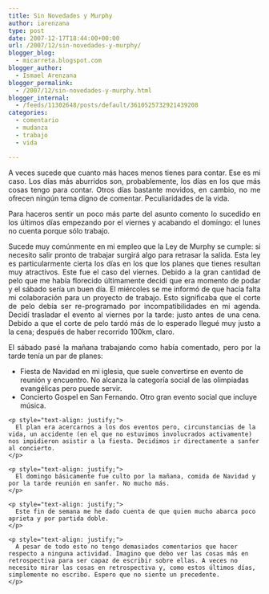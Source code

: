 ```yaml
---
title: Sin Novedades y Murphy
author: iarenzana
type: post
date: 2007-12-17T18:44:00+00:00
url: /2007/12/sin-novedades-y-murphy/
blogger_blog:
  - micarreta.blogspot.com
blogger_author:
  - Ismael Arenzana
blogger_permalink:
  - /2007/12/sin-novedades-y-murphy.html
blogger_internal:
  - /feeds/11302648/posts/default/3610525732921439208
categories:
  - comentario
  - mudanza
  - trabajo
  - vida

---
```

<p style="text-align: justify;">
  A veces sucede que cuanto más haces menos tienes para contar. Ese es mi caso. Los días más aburridos son, probablemente, los días en los que más cosas tengo para contar. Otros días bastante movidos, en cambio, no me ofrecen ningún tema digno de comentar. Peculiaridades de la vida.
</p>

<p style="text-align: justify;">
  Para haceros sentir un poco más parte del asunto comento lo sucedido en los últimos días empezando por el viernes y acabando el domingo: el lunes no cuenta porque sólo trabajo.
</p>

<p style="text-align: justify;">
  Sucede muy comúnmente en mi empleo que la Ley de Murphy se cumple: si necesito salir pronto de trabajar surgirá algo para retrasar la salida. Esta ley es particularmente cierta los días en los que los planes que tienes resultan muy atractivos. Este fue el caso del viernes. Debido a la gran cantidad de pelo que me había florecido últimamente decidí que era momento de podar y el sábado sería un buen día. El miércoles se me informó de que hacía falta mi colaboración para un proyecto de trabajo. Esto significaba que el corte de pelo debía ser re-programado por incompatibilidades en mi agenda. Decidí trasladar el evento al viernes por la tarde: justo antes de una cena. Debido a que el corte de pelo tardó más de lo esperado llegué muy justo a la cena; después de haber recorrido 100km, claro.
</p>

<p style="text-align: justify;">
  El sábado pasé la mañana trabajando como había comentado, pero por la tarde tenía un par de planes:
</p>

<p style="text-align: justify;">
  <p style="text-align: justify;">
    <ul>
      <li>
        Fiesta de Navidad en mi iglesia, que suele convertirse en evento de reunión y encuentro. No alcanza la categoría social de las olimpiadas evangélicas pero puede servir.
      </li>
      <li>
        Concierto Gospel en San Fernando. Otro gran evento social que incluye música.
      </li>
    </ul>
    
    <p style="text-align: justify;">
      El plan era acercarnos a los dos eventos pero, circunstancias de la vida, un accidente (en el que no estuvimos involucrados activamente) nos impidieron asistir a la fiesta. Decidimos ir directamente a sanfer al concierto.
    </p>
    
    <p style="text-align: justify;">
      El domingo básicamente fue culto por la mañana, comida de Navidad y por la tarde reunión en sanfer. No mucho más.
    </p>
    
    <p style="text-align: justify;">
      Este fin de semana me he dado cuenta de que quien mucho abarca poco aprieta y por partida doble.
    </p>
    
    <p style="text-align: justify;">
      A pesar de todo esto no tengo demasiados comentarios que hacer respecto a ninguna actividad. Imagino que debo ver las cosas más en retrospectiva para ser capaz de escribir sobre ellas. A veces no necesito mirar las cosas en retrospectiva y, como estos últimos días, simplemente no escribo. Espero que no siente un precedente.
    </p>